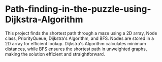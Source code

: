 # Path-finding-in-the-puzzle-using-Dijkstra-Algorithm
This project finds the shortest path through a maze using a 2D array, Node class, PriorityQueue, Dijkstra's Algorithm, and BFS. Nodes are stored in a 2D array for efficient lookup. Dijkstra's Algorithm calculates minimum distances, while BFS ensures the shortest path in unweighted graphs, making the solution efficient and straightforward.
